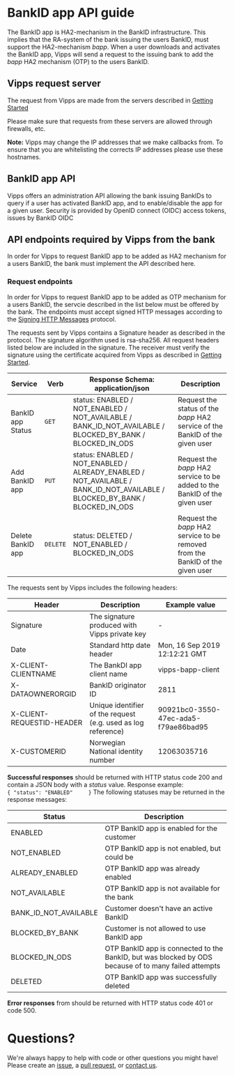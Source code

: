 # BankID app API guide

The BankID app is HA2-mechanism in the BankID infrastructure. This implies that the RA-system of the bank issuing the users 
BankID, must support the HA2-mechanism _bapp_. When a user downloads and activates the BankID app, Vipps will send 
a request to the issuing bank to add the _bapp_ HA2 mechanism (OTP) to the users BankID. 

## Vipps request server

The request from Vipps are made from the servers described in [Getting Started](https://github.com/vippsas/bankid-app-api/blob/master/bankid-app-getting-started.md)

Please make sure that requests from these servers are allowed through firewalls, etc.

**Note:** Vipps may change the IP addresses that we make callbacks from. To ensure that you are whitelisting the corrects IP addresses please use these hostnames.  

## BankID app API
Vipps offers an administration API allowing the bank issuing BankIDs to query if a user has activated BankID app, and to enable/disable the app for a given user. Security is provided by OpenID connect (OIDC) access tokens, issues by BankID OIDC

## API endpoints required by Vipps from the bank
In order for Vipps to request BankID app to be added as HA2 mechanism for a users BankID, the bank must implement the API described here. 

### Request endpoints
In order for Vipps to request BankID app to be added as OTP mechanism for a users BankID, the servcie described in the list below must be offered by the bank. 
The endpoints must accept signed HTTP messages according to the [Signing HTTP Messages](https://tools.ietf.org/html/draft-cavage-http-signatures-12) protocol.

The requests sent by Vipps contains a Signature header as described in the protocol. The signature algorithm used is rsa-sha256. 
All request headers listed below are included in the signature. The receiver must verify the signature using the certificate acquired 
from Vipps as described in [Getting Started](https://github.com/vippsas/bankid-app-api/blob/master/bankid-app-getting-started.md). 

| Service | Verb | Response Schema: application/json | Description |
| ----------- | ----------- | ----------- | ----------- |
| BankID app Status | `GET` | status: ENABLED / NOT_ENABLED / NOT_AVAILABLE / BANK_ID_NOT_AVAILABLE / BLOCKED_BY_BANK / BLOCKED_IN_ODS |  Request the status of the _bapp_ HA2 service of the BankID of the given user |
| Add BankID app | `PUT` | status: ENABLED / NOT_ENABLED / ALREADY_ENABLED / NOT_AVAILABLE / BANK_ID_NOT_AVAILABLE / BLOCKED_BY_BANK / BLOCKED_IN_ODS | Request the _bapp_ HA2 service to be added to the BankID of the given user |
| Delete BankID app | `DELETE` | status: DELETED / NOT_ENABLED / BLOCKED_IN_ODS | Request the _bapp_ HA2 service to be removed from the BankID of the given user |

The requests sent by Vipps includes the following headers:

| Header | Description | Example value |
| ----------- | ----------- | ----------- |
| Signature | The signature produced with Vipps private key | - |
| Date | Standard http date header | Mon, 16 Sep 2019 12:12:21 GMT |
| X-CLIENT-CLIENTNAME | The BankDI app client name | vipps-bapp-client |
| X-DATAOWNERORGID | BankID originator ID | 2811 |
| X-CLIENT-REQUESTID-HEADER | Unique identifier of the request (e.g. used as log reference) | 90921bc0-3550-47ec-ada5-f79ae86bad95 |
| X-CUSTOMERID | Norwegian National identity number | 12063035716 |

**Successful responses** should be returned with HTTP status code 200 and contain a JSON body with a _status_ value.
Response example:  
`{
  "status": "ENABLED"    
}`
The following statuses may be returned in the response messages:
 
| Status | Description |
| ----------- | ----------- |
| ENABLED | OTP BankID app is enabled for the customer |
| NOT_ENABLED | OTP BankID app is not enabled, but could be |
| ALREADY_ENABLED | OTP BankID app  was already enabled |
| NOT_AVAILABLE | OTP BankID app is not available for the bank |
| BANK_ID_NOT_AVAILABLE | Customer doesn't have an active BankID |
| BLOCKED_BY_BANK | Customer is not allowed to use BankID app |
| BLOCKED_IN_ODS | OTP BankID app is connected to the BankID, but was blocked by ODS because of to many failed attempts |
| DELETED | OTP BankID app was successfully deleted | 

**Error responses** from  should be returned with HTTP status code 401 or code 500.

# Questions?

We're always happy to help with code or other questions you might have!
Please create an [issue](https://github.com/vippsas/vipps-ecom-api/issues),
a [pull request](https://github.com/vippsas/vipps-ecom-api/pulls),
or [contact us](https://github.com/vippsas/vipps-developers/blob/master/contact.md).
